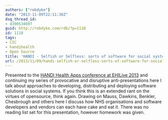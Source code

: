 ```yaml
---
authors: ["robdyke"]
date: "2013-11-09T22:11:36Z"
dsq_thread_id:
- 4390534697
guid: http://robdyke.com/rdb/?p=1118
id: 1118
tags:
- CIC
- handihealth
- Open Source
title: 'HANDI - Selfish or Selfless: sorts of software for social systems'
url: /2013/11/09/handi-selfish-or-selfless-sorts-of-software-for-social-systems/
---
```

Presented to the [HANDI Health Apps conference at EHILive 2013](http://www.ehilive.co.uk/page.cfm/action=seminar/libID=1/libEntryID=77/listID=20) and continuing my series of provocative and disruptive anti-presentations here I talk about approaches to developing, distributing and deploying software solutions in social systems. If you think this is an extended rant on the virtues of opensource, think again. Drawing on Mauss, Dawkins, Benkler, Chesbrough and others here I discuss how NHS organisations and software developers and vendors can each have cake and eat it. There was no reading list set for this presentation, however homework was given.

<!--more-->

<!-- iframe plugin v.3.0 wordpress.org/plugins/iframe/ -->